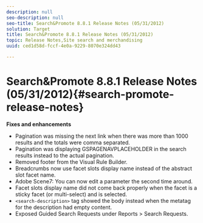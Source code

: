 ```yaml
---
description: null
seo-description: null
seo-title: Search&Promote 8.8.1 Release Notes (05/31/2012)
solution: Target
title: Search&Promote 8.8.1 Release Notes (05/31/2012)
topic: Release Notes,Site search and merchandising
uuid: ced1d58d-fccf-4e0a-9229-8070e324dd43

---
```


# Search&Promote 8.8.1 Release Notes (05/31/2012){#search-promote-release-notes}

 **Fixes and enhancements**

* Pagination was missing the next link when there was more than 1000 results and the totals were comma separated. 
* Pagination was displaying GSPAGENAVPLACEHOLDER in the search results instead to the actual pagination. 
* Removed footer from the Visual Rule Builder. 
* Breadcrumbs now use facet slots display name instead of the abstract slot facet name. 
* Adobe Scene7: You can now edit a parameter the second time around. 
* Facet slots display name did not come back properly when the facet is a sticky facet (or multi-select) and is selected. 
* `<search-description>` tag showed the body instead when the metatag for the description had empty content. 
* Exposed Guided Search Requests under Reports > Search Requests.


